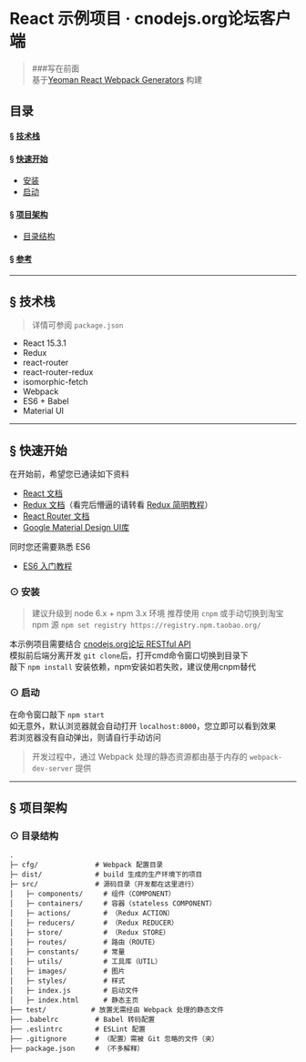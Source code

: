 # React 示例项目 · cnodejs.org论坛客户端

> ###写在前面  
> 基于[Yeoman React Webpack Generators][yeoman-generator] 构建

## 目录
#### &sect; [技术栈](#features)
#### &sect; [快速开始](#getting-started)
  * [安装](#installation)
  * [启动](#start)

#### &sect; [项目架构](#architecture)
  * [目录结构](#tree)

#### &sect; [参考](#reference)

****

## <a name="features">&sect; 技术栈</a>
> 详情可参阅 `package.json`

* React 15.3.1
* Redux
* react-router
* react-router-redux
* isomorphic-fetch
* Webpack
* ES6 + Babel
* Material UI

***

## <a name="getting-started">&sect; 快速开始</a>
在开始前，希望您已通读如下资料

* [React 文档][react-doc]
* [Redux 文档][redux-doc]（看完后懵逼的请转看 [Redux 简明教程][simple-tutorial]）
* [React Router 文档][react-router-doc]
* [Google Material Design UI库][Material UI]

同时您还需要熟悉 ES6
* [ES6 入门教程][learning-es6]

### <a name="installation">⊙ 安装</a>
> 建议升级到 node 6.x + npm 3.x 环境
> 推荐使用 `cnpm` 或手动切换到淘宝 npm 源
> `npm set registry https://registry.npm.taobao.org/`

本示例项目需要结合 [cnodejs.org论坛 RESTful API](https://cnodejs.org/api)  
模拟前后端分离开发 
`git clone`后，打开cmd命令窗口切换到目录下  
敲下 `npm install` 安装依赖，npm安装如若失败，建议使用cnpm替代

### <a name="start">⊙ 启动</a>
在命令窗口敲下 `npm start`  
如无意外，默认浏览器就会自动打开 `localhost:8000`，您立即可以看到效果  
若浏览器没有自动弹出，则请自行手动访问  
> 开发过程中，通过 Webpack 处理的静态资源都由基于内存的 `webpack-dev-server` 提供  

***

## <a name="architecture">&sect; 项目架构</a>
### <a name="tree">⊙ 目录结构</a>
```
.
├─ cfg/              # Webpack 配置目录
├─ dist/             # build 生成的生产环境下的项目
├─ src/              # 源码目录（开发都在这里进行）
│   ├─ components/     # 组件（COMPONENT）
│   ├─ containers/     # 容器（stateless COMPONENT）
│   ├─ actions/        # （Redux ACTION）
│   ├─ reducers/       # （Redux REDUCER）
│   ├─ store/          # （Redux STORE）
│   ├─ routes/         # 路由（ROUTE）
│   ├─ constants/      # 常量
│   ├─ utils/          # 工具库（UTIL）
│   ├─ images/         # 图片
│   ├─ styles/         # 样式
│   ├─ index.js        # 启动文件
│   ├─ index.html      # 静态主页
├── test/           # 放置无需经由 Webpack 处理的静态文件
├── .babelrc         # Babel 转码配置
├── .eslintrc        # ESLint 配置
├── .gitignore       # （配置）需被 Git 忽略的文件（夹）
├── package.json     # （不多解释）
```

[yeoman-generator]: https://github.com/react-webpack-generators/generator-react-webpack
[learning-es6]: http://es6.ruanyifeng.com/
[Material UI]: http://www.material-ui.com/
[react-doc]: http://reactjs.cn/react/docs/getting-started-zh-CN.html
[redux-doc]: http://camsong.github.io/redux-in-chinese/index.html
[simple-tutorial]: https://github.com/kenberkeley/redux-simple-tutorial
[react-router-doc]: http://react-guide.github.io/react-router-cn/
[babel-repl]: http://babeljs.io/repl/
[react-optimize]: https://github.com/thejameskyle/babel-react-optimize
[history]: https://github.com/ReactTraining/history
[proptypes]: https://facebook.github.io/react/docs/reusable-components-zh-CN.html#prop-验证